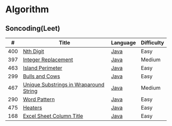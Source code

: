 # Algorithm

## Soncoding(Leet)
| # | Title | Language | Difficulty |
| --- | --- | --- | --- |
| 400 | [Nth Digit](https://leetcode.com/problems/nth-digit/) | [Java](https://github.com/ErickRyu/Algorithm/blob/master/Soncoding/src/NthDigit.java) | Easy|
| 397 | [Integer Replacement](https://leetcode.com/problems/integer-replacement/) | [Java](https://github.com/ErickRyu/Algorithm/blob/master/Soncoding/src/IntegerReplacement.java) | Medium |
| 463 | [Island Perimeter](https://leetcode.com/problems/island-perimeter/) | [Java](https://github.com/ErickRyu/Algorithm/blob/master/Soncoding/src/IslandPerimeter.java) | Easy |
| 299 | [Bulls and Cows](https://leetcode.com/problems/bulls-and-cows/) | [Java](https://github.com/ErickRyu/Algorithm/blob/master/Soncoding/src/BullsAndCows.java) | Easy |
| 467 | [Unique Substrings in Wraparound String](https://leetcode.com/problems/unique-substrings-in-wraparound-string/) | [Java](https://github.com/ErickRyu/Algorithm/blob/master/Soncoding/src/UniqueSubstringsInWraparoundString.java) | Medium |
| 290 | [Word Pattern](https://leetcode.com/problems/word-pattern/) | [Java](https://github.com/ErickRyu/Algorithm/blob/master/Soncoding/src/WordPattern.java) | Easy |
| 475 | [Heaters](https://leetcode.com/problems/heaters/) | [Java](https://github.com/ErickRyu/Algorithm/blob/master/Soncoding/src/Heaters.java) | Easy |
| 168 | [Excel Sheet Column Title](https://leetcode.com/problems/excel-sheet-column-title/) | [Java](https://github.com/ErickRyu/Algorithm/blob/master/Soncoding/src/ExcelSheetColumnTitle.java) | Easy |
